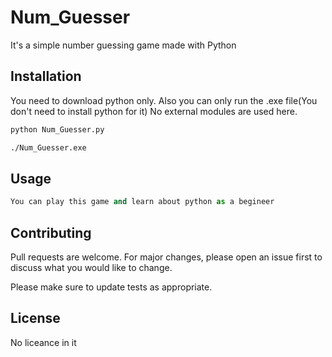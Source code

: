 # Num_Guesser

It's a simple number guessing game made with Python

## Installation

You need to download python only.
Also you can only run the .exe file(You don't need to install python for it)
No external modules are used here.

```bash
python Num_Guesser.py
```
```bash
./Num_Guesser.exe
```

## Usage

```python
You can play this game and learn about python as a begineer 
```

## Contributing
Pull requests are welcome. For major changes, please open an issue first to discuss what you would like to change.

Please make sure to update tests as appropriate.

## License
No liceance in it
